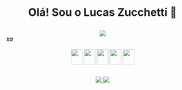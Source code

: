 <div align="center">
  <h1>Olá! Sou o Lucas Zucchetti 👋</h1>
</div>

##

<div align="center">
  <a href="https://github.com/anuraghazra/github-readme-stats">
    <img align="center" src="https://github-readme-stats.vercel.app/api?username=anuraghazra)](https://github.com/anuraghazra/github-readme-stats"/>
  </a>
</div>
##

<div style="display: inline_block" align="center"><br>
  <img height="40" width="30" src="https://cdn.jsdelivr.net/gh/devicons/devicon/icons/react/react-original.svg" />
  <img height="40" width="30" src="https://cdn.jsdelivr.net/gh/devicons/devicon/icons/jquery/jquery-original.svg" />
  <img height="40" width="30" src="https://cdn.jsdelivr.net/gh/devicons/devicon/icons/javascript/javascript-original.svg" />
  <img height="40" width="30" src="https://cdn.jsdelivr.net/gh/devicons/devicon/icons/html5/html5-original.svg" />
  <img height="40" width="30" src="https://cdn.jsdelivr.net/gh/devicons/devicon/icons/css3/css3-original.svg" />
</div>

##

<div align="center">
  <a href="mailto:devlucaszucchetti@gmail.com">
    <img src="https://img.shields.io/badge/Gmail-D14836?style=for-the-badge&logo=gmail&logoColor=white">
  </a>
  <a href="https://www.linkedin.com/in/lucas-zucchetti/">
    <img src="https://img.shields.io/badge/LinkedIn-0077B5?style=for-the-badge&logo=linkedin&logoColor=white">
  </a>
</div>
